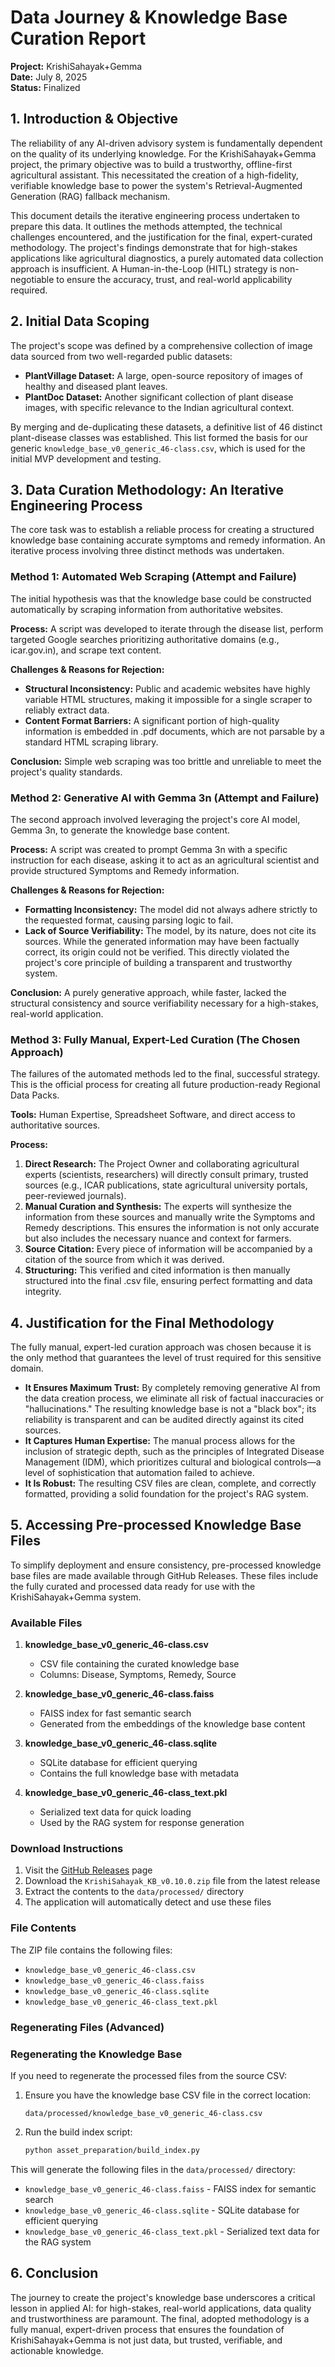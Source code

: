 # Data Journey & Knowledge Base Curation Report

**Project:** KrishiSahayak+Gemma  
**Date:** July 8, 2025  
**Status:** Finalized

## 1. Introduction & Objective

The reliability of any AI-driven advisory system is fundamentally dependent on the quality of its underlying knowledge. For the KrishiSahayak+Gemma project, the primary objective was to build a trustworthy, offline-first agricultural assistant. This necessitated the creation of a high-fidelity, verifiable knowledge base to power the system's Retrieval-Augmented Generation (RAG) fallback mechanism.

This document details the iterative engineering process undertaken to prepare this data. It outlines the methods attempted, the technical challenges encountered, and the justification for the final, expert-curated methodology. The project's findings demonstrate that for high-stakes applications like agricultural diagnostics, a purely automated data collection approach is insufficient. A Human-in-the-Loop (HITL) strategy is non-negotiable to ensure the accuracy, trust, and real-world applicability required.

## 2. Initial Data Scoping

The project's scope was defined by a comprehensive collection of image data sourced from two well-regarded public datasets:

- **PlantVillage Dataset:** A large, open-source repository of images of healthy and diseased plant leaves.
- **PlantDoc Dataset:** Another significant collection of plant disease images, with specific relevance to the Indian agricultural context.

By merging and de-duplicating these datasets, a definitive list of 46 distinct plant-disease classes was established. This list formed the basis for our generic `knowledge_base_v0_generic_46-class.csv`, which is used for the initial MVP development and testing.

## 3. Data Curation Methodology: An Iterative Engineering Process

The core task was to establish a reliable process for creating a structured knowledge base containing accurate symptoms and remedy information. An iterative process involving three distinct methods was undertaken.

### Method 1: Automated Web Scraping (Attempt and Failure)

The initial hypothesis was that the knowledge base could be constructed automatically by scraping information from authoritative websites.

**Process:** A script was developed to iterate through the disease list, perform targeted Google searches prioritizing authoritative domains (e.g., icar.gov.in), and scrape text content.

**Challenges & Reasons for Rejection:**
- **Structural Inconsistency:** Public and academic websites have highly variable HTML structures, making it impossible for a single scraper to reliably extract data.
- **Content Format Barriers:** A significant portion of high-quality information is embedded in .pdf documents, which are not parsable by a standard HTML scraping library.

**Conclusion:** Simple web scraping was too brittle and unreliable to meet the project's quality standards.

### Method 2: Generative AI with Gemma 3n (Attempt and Failure)

The second approach involved leveraging the project's core AI model, Gemma 3n, to generate the knowledge base content.

**Process:** A script was created to prompt Gemma 3n with a specific instruction for each disease, asking it to act as an agricultural scientist and provide structured Symptoms and Remedy information.

**Challenges & Reasons for Rejection:**
- **Formatting Inconsistency:** The model did not always adhere strictly to the requested format, causing parsing logic to fail.
- **Lack of Source Verifiability:** The model, by its nature, does not cite its sources. While the generated information may have been factually correct, its origin could not be verified. This directly violated the project's core principle of building a transparent and trustworthy system.

**Conclusion:** A purely generative approach, while faster, lacked the structural consistency and source verifiability necessary for a high-stakes, real-world application.

### Method 3: Fully Manual, Expert-Led Curation (The Chosen Approach)

The failures of the automated methods led to the final, successful strategy. This is the official process for creating all future production-ready Regional Data Packs.

**Tools:** Human Expertise, Spreadsheet Software, and direct access to authoritative sources.

**Process:**
1. **Direct Research:** The Project Owner and collaborating agricultural experts (scientists, researchers) will directly consult primary, trusted sources (e.g., ICAR publications, state agricultural university portals, peer-reviewed journals).
2. **Manual Curation and Synthesis:** The experts will synthesize the information from these sources and manually write the Symptoms and Remedy descriptions. This ensures the information is not only accurate but also includes the necessary nuance and context for farmers.
3. **Source Citation:** Every piece of information will be accompanied by a citation of the source from which it was derived.
4. **Structuring:** This verified and cited information is then manually structured into the final .csv file, ensuring perfect formatting and data integrity.

## 4. Justification for the Final Methodology

The fully manual, expert-led curation approach was chosen because it is the only method that guarantees the level of trust required for this sensitive domain.

- **It Ensures Maximum Trust:** By completely removing generative AI from the data creation process, we eliminate all risk of factual inaccuracies or "hallucinations." The resulting knowledge base is not a "black box"; its reliability is transparent and can be audited directly against its cited sources.
- **It Captures Human Expertise:** The manual process allows for the inclusion of strategic depth, such as the principles of Integrated Disease Management (IDM), which prioritizes cultural and biological controls—a level of sophistication that automation failed to achieve.
- **It Is Robust:** The resulting CSV files are clean, complete, and correctly formatted, providing a solid foundation for the project's RAG system.

## 5. Accessing Pre-processed Knowledge Base Files

To simplify deployment and ensure consistency, pre-processed knowledge base files are made available through GitHub Releases. These files include the fully curated and processed data ready for use with the KrishiSahayak+Gemma system.

### Available Files

1. **knowledge_base_v0_generic_46-class.csv**
   - CSV file containing the curated knowledge base
   - Columns: Disease, Symptoms, Remedy, Source

2. **knowledge_base_v0_generic_46-class.faiss**
   - FAISS index for fast semantic search
   - Generated from the embeddings of the knowledge base content

3. **knowledge_base_v0_generic_46-class.sqlite**
   - SQLite database for efficient querying
   - Contains the full knowledge base with metadata

4. **knowledge_base_v0_generic_46-class_text.pkl**
   - Serialized text data for quick loading
   - Used by the RAG system for response generation

### Download Instructions

1. Visit the [GitHub Releases](https://github.com/VIKAS9793/KrishiSahayak_Gemma/releases) page
2. Download the `KrishiSahayak_KB_v0.10.0.zip` file from the latest release
3. Extract the contents to the `data/processed/` directory
4. The application will automatically detect and use these files

### File Contents

The ZIP file contains the following files:
- `knowledge_base_v0_generic_46-class.csv`
- `knowledge_base_v0_generic_46-class.faiss`
- `knowledge_base_v0_generic_46-class.sqlite`
- `knowledge_base_v0_generic_46-class_text.pkl`

### Regenerating Files (Advanced)

### Regenerating the Knowledge Base

If you need to regenerate the processed files from the source CSV:

1. Ensure you have the knowledge base CSV file in the correct location:
   ```
   data/processed/knowledge_base_v0_generic_46-class.csv
   ```

2. Run the build index script:
   ```bash
   python asset_preparation/build_index.py
   ```

This will generate the following files in the `data/processed/` directory:
- `knowledge_base_v0_generic_46-class.faiss` - FAISS index for semantic search
- `knowledge_base_v0_generic_46-class.sqlite` - SQLite database for efficient querying
- `knowledge_base_v0_generic_46-class_text.pkl` - Serialized text data for the RAG system

## 6. Conclusion

The journey to create the project's knowledge base underscores a critical lesson in applied AI: for high-stakes, real-world applications, data quality and trustworthiness are paramount. The final, adopted methodology is a fully manual, expert-driven process that ensures the foundation of KrishiSahayak+Gemma is not just data, but trusted, verifiable, and actionable knowledge.